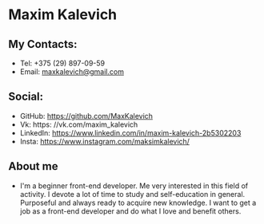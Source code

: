 Maxim Kalevich
=========================
## My Contacts:

- Tel: +375 (29) 897-09-59
- Email: maxkalevich@gmail.com

Social:
-------------------------
- GitHub: https://github.com/MaxKalevich
- Vk: https: //vk.com/maxim_kalevich
- LinkedIn: https://www.linkedin.com/in/maxim-kalevich-2b5302203
- Insta: https://www.instagram.com/maksimkalevich/

About me
-------------------------
- I'm a beginner front-end developer.
  Me very interested in this field of activity. I devote a lot of time to study and self-education in general. Purposeful and always ready to acquire new knowledge. I want to get a job as a front-end developer and do what I love and benefit others.
